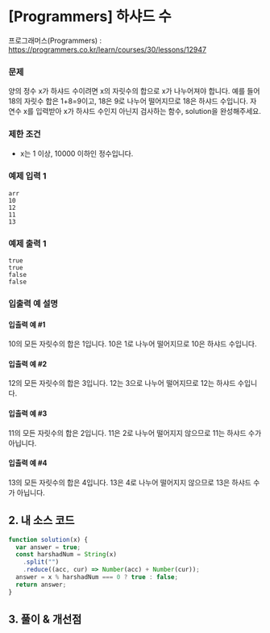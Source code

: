 # [Programmers] 하샤드 수

프로그래머스(Programmers) : https://programmers.co.kr/learn/courses/30/lessons/12947

### 문제

양의 정수 x가 하샤드 수이려면 x의 자릿수의 합으로 x가 나누어져야 합니다. 예를 들어 18의 자릿수 합은 1+8=9이고, 18은 9로 나누어 떨어지므로 18은 하샤드 수입니다. 자연수 x를 입력받아 x가 하샤드 수인지 아닌지 검사하는 함수, solution을 완성해주세요.

### 제한 조건

- x는 1 이상, 10000 이하인 정수입니다.

### 예제 입력 1

```
arr
10
12
11
13
```

### 예제 출력 1

```
true
true
false
false
```

### 입출력 예 설명

#### 입출력 예 #1

10의 모든 자릿수의 합은 1입니다. 10은 1로 나누어 떨어지므로 10은 하샤드 수입니다.

#### 입출력 예 #2

12의 모든 자릿수의 합은 3입니다. 12는 3으로 나누어 떨어지므로 12는 하샤드 수입니다.

#### 입출력 예 #3

11의 모든 자릿수의 합은 2입니다. 11은 2로 나누어 떨어지지 않으므로 11는 하샤드 수가 아닙니다.

#### 입출력 예 #4

13의 모든 자릿수의 합은 4입니다. 13은 4로 나누어 떨어지지 않으므로 13은 하샤드 수가 아닙니다.

## 2. 내 소스 코드

```javascript
function solution(x) {
  var answer = true;
  const harshadNum = String(x)
    .split("")
    .reduce((acc, cur) => Number(acc) + Number(cur));
  answer = x % harshadNum === 0 ? true : false;
  return answer;
}
```

## 3. 풀이 & 개선점

